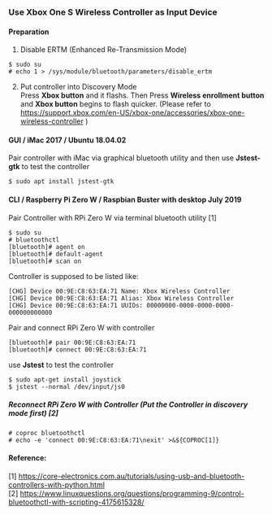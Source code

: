 ### Use Xbox One S Wireless Controller as Input Device
#### Preparation
1) Disable ERTM (Enhanced Re-Transmission Mode)
```
$ sudo su
# echo 1 > /sys/module/bluetooth/parameters/disable_ertm
```
2) Put controller into Discovery Mode <br>
Press <b>Xbox button</b> and it flashs. Then Press <b>Wireless enrollment button</b> and <b>Xbox button</b> begins to flash quicker. (Please refer to https://support.xbox.com/en-US/xbox-one/accessories/xbox-one-wireless-controller )
#### GUI / iMac 2017 / Ubuntu 18.04.02
Pair controller with iMac via graphical bluetooth utility and then use <b>Jstest-gtk</b> to test the controller 
```
$ sudo apt install jstest-gtk 
```
#### CLI / Raspberry Pi Zero W / Raspbian Buster with desktop July 2019
Pair Controller with RPi Zero W via terminal bluetooth utility [1]
```
$ sudo su
# bluetoothctl
[bluetooth]# agent on
[bluetooth]# default-agent
[bluetooth]# scan on
```
Controller is supposed to be listed like:
```
[CHG] Device 00:9E:C8:63:EA:71 Name: Xbox Wireless Controller
[CHG] Device 00:9E:C8:63:EA:71 Alias: Xbox Wireless Controller
[CHG] Device 00:9E:C8:63:EA:71 UUIDs: 00000000-0000-0000-0000-000000000000
```
Pair and connect RPi Zero W with controller
```
[bluetooth]# pair 00:9E:C8:63:EA:71
[bluetooth]# connect 00:9E:C8:63:EA:71
```
use <b>Jstest</b> to test the controller 
```
$ sudo apt-get install joystick
$ jstest --normal /dev/input/js0
```
##### Reconnect RPi Zero W with Controller (Put the Controller in discovery mode first) [2]
```
# coproc bluetoothctl
# echo -e 'connect 00:9E:C8:63:EA:71\nexit' >&${COPROC[1]}
```


#### Reference: <br>
[1] https://core-electronics.com.au/tutorials/using-usb-and-bluetooth-controllers-with-python.html <br>
[2] https://www.linuxquestions.org/questions/programming-9/control-bluetoothctl-with-scripting-4175615328/

